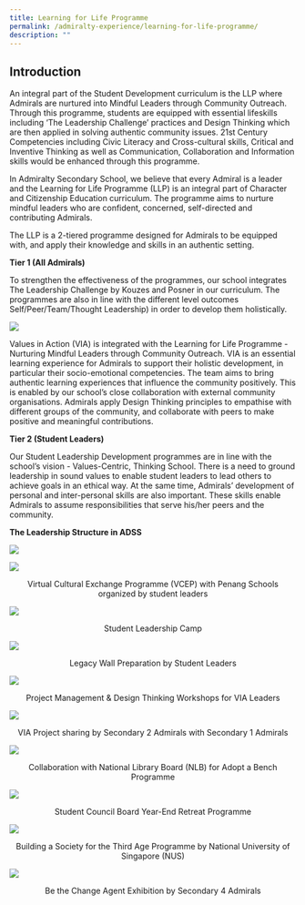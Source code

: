 ```yaml
---
title: Learning for Life Programme
permalink: /admiralty-experience/learning-for-life-programme/
description: ""
---
```

Introduction
------------

An integral part of the Student Development curriculum is the LLP where Admirals are nurtured into Mindful Leaders through Community Outreach. Through this programme, students are equipped with essential lifeskills including ‘The Leadership Challenge’ practices and Design Thinking which are then applied in solving authentic community issues. 21st Century Competencies including Civic Literacy and Cross-cultural skills, Critical and Inventive Thinking as well as Communication, Collaboration and Information skills would be enhanced through this programme.

In Admiralty Secondary School, we believe that every Admiral is a leader and the Learning for Life Programme (LLP) is an integral part of Character and Citizenship Education curriculum. The programme aims to nurture mindful leaders who are confident, concerned, self-directed and contributing Admirals.

  

The LLP is a 2-tiered programme designed for Admirals to be equipped with, and apply their knowledge and skills in an authentic setting.

  

  

**Tier 1 (All Admirals)**

  

To strengthen the effectiveness of the programmes, our school integrates The Leadership Challenge by Kouzes and Posner in our curriculum. The programmes are also in line with the different level outcomes Self/Peer/Team/Thought Leadership) in order to develop them holistically.

![](/images/LLP_1.png)

Values in Action (VIA) is integrated with the Learning for Life Programme - Nurturing Mindful Leaders through Community Outreach. VIA is an essential learning experience for Admirals to support their holistic development, in particular their socio-emotional competencies. The team aims to bring authentic learning experiences that influence the community positively. This is enabled by our school’s close collaboration with external community organisations. Admirals apply Design Thinking principles to empathise with different groups of the community, and collaborate with peers to make positive and meaningful contributions.

**Tier 2 (Student Leaders)**

  

Our Student Leadership Development programmes are in line with the school’s vision - Values-Centric, Thinking School. There is a need to ground leadership in sound values to enable student leaders to lead others to achieve goals in an ethical way. At the same time, Admirals’ development of personal and inter-personal skills are also important. These skills enable Admirals to assume responsibilities that serve his/her peers and the community.

**The Leadership Structure in ADSS**

![](/images/leadership_structure_in_adss.png)

![](/images/virtual_exchange_programme.png)

<center>Virtual Cultural Exchange Programme (VCEP) with Penang Schools organized by student leaders</center>

![](/images/student_leadership_camp.jpeg)

<center>Student Leadership Camp</center>

![](/images/legacy_wall_preparation.png)

<center> Legacy Wall Preparation by Student Leaders</center>

![](/images/project_management_dt_workshop.png)

<center> Project Management &amp; Design Thinking Workshops for VIA Leaders</center>

![](/images/via_project_sharing.png)

<center>VIA Project sharing by Secondary 2 Admirals with Secondary 1 Admirals</center>

![](/images/collaboration_with_nlb.jpeg)

<center>Collaboration with National Library Board (NLB) for Adopt a Bench Programme</center>

![](/images/student_council_board.jpeg)

<center>Student Council Board Year-End Retreat Programme</center>

![](/images/building_a_society.jpeg)

<center>Building a Society for the Third Age Programme by National University of Singapore (NUS)</center>

![](/images/be_the_change_agent.jpeg)

<center>Be the Change Agent Exhibition by Secondary 4 Admirals</center>



